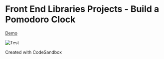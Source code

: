 # Front End Libraries Projects - Build a Pomodoro Clock

[Demo](https://csb-t54mj-gtphdba70.vercel.app/)

![Test](https://i.imgur.com/ImmsQm6.png)

Created with CodeSandbox
